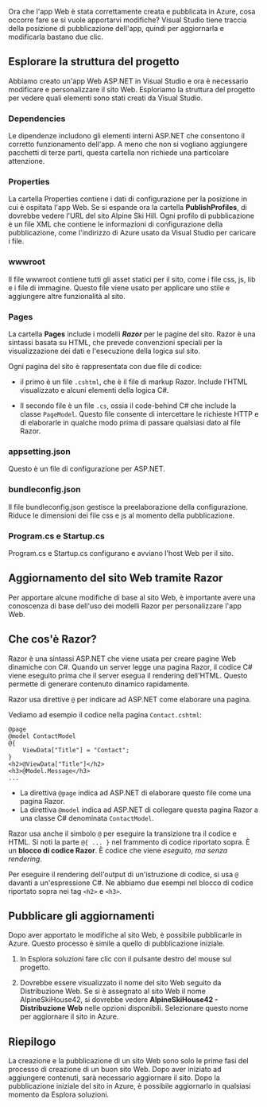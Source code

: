 Ora che l'app Web è stata correttamente creata e pubblicata in Azure, cosa occorre fare se si vuole apportarvi modifiche? Visual Studio tiene traccia della posizione di pubblicazione dell'app, quindi per aggiornarla e modificarla bastano due clic.

## <a name="explore-the-project-structure"></a>Esplorare la struttura del progetto

Abbiamo creato un'app Web ASP.NET in Visual Studio e ora è necessario modificare e personalizzare il sito Web. Esploriamo la struttura del progetto per vedere quali elementi sono stati creati da Visual Studio.

### <a name="dependencies"></a>Dependencies

Le dipendenze includono gli elementi interni ASP.NET che consentono il corretto funzionamento dell'app. A meno che non si vogliano aggiungere pacchetti di terze parti, questa cartella non richiede una particolare attenzione.

### <a name="properties"></a>Properties

La cartella Properties contiene i dati di configurazione per la posizione in cui è ospitata l'app Web. Se si espande ora la cartella **PublishProfiles**, di dovrebbe vedere l'URL del sito Alpine Ski Hill. Ogni profilo di pubblicazione è un file XML che contiene le informazioni di configurazione della pubblicazione, come l'indirizzo di Azure usato da Visual Studio per caricare i file.

### <a name="wwwroot"></a>wwwroot

Il file wwwroot contiene tutti gli asset statici per il sito, come i file css, js, lib e i file di immagine. Questo file viene usato per applicare uno stile e aggiungere altre funzionalità al sito.

### <a name="pages"></a>Pages

La cartella **Pages** include i modelli _**Razor**_ per le pagine del sito.
Razor è una sintassi basata su HTML, che prevede convenzioni speciali per la visualizzazione dei dati e l'esecuzione della logica sul sito.

Ogni pagina del sito è rappresentata con due file di codice:

- il primo è un file `.cshtml`, che è il file di markup Razor. Include l'HTML visualizzato e alcuni elementi della logica C#.

- Il secondo file è un file `.cs`, ossia il code-behind C# che include la classe `PageModel`. Questo file consente di intercettare le richieste HTTP e di elaborarle in qualche modo prima di passare qualsiasi dato al file Razor.

### <a name="appsettingjson"></a>appsetting.json

Questo è un file di configurazione per ASP.NET.

### <a name="bundleconfigjson"></a>bundleconfig.json

Il file bundleconfig.json gestisce la preelaborazione della configurazione. Riduce le dimensioni dei file css e js al momento della pubblicazione.

### <a name="programcs-and-startupcs"></a>Program.cs e Startup.cs

Program.cs e Startup.cs configurano e avviano l'host Web per il sito.

## <a name="updating-your-website-using-razor"></a>Aggiornamento del sito Web tramite Razor

Per apportare alcune modifiche di base al sito Web, è importante avere una conoscenza di base dell'uso dei modelli Razor per personalizzare l'app Web.

## <a name="what-is-razor"></a>Che cos'è Razor?

Razor è una sintassi ASP.NET che viene usata per creare pagine Web dinamiche con C#. Quando un server legge una pagina Razor, il codice C# viene eseguito prima che il server esegua il rendering dell'HTML. Questo permette di generare contenuto dinamico rapidamente.

Razor usa direttive `@` per indicare ad ASP.NET come elaborare una pagina.

Vediamo ad esempio il codice nella pagina `Contact.cshtml`:

```aspx-csharp
@page
@model ContactModel
@{
    ViewData["Title"] = "Contact";
}
<h2>@ViewData["Title"]</h2>
<h3>@Model.Message</h3>
...
```

- La direttiva `@page` indica ad ASP.NET di elaborare questo file come una pagina Razor.
- La direttiva `@model` indica ad ASP.NET di collegare questa pagina Razor a una classe C# denominata `ContactModel`.

Razor usa anche il simbolo `@` per eseguire la transizione tra il codice e HTML. Si noti la parte `@{ ... }` nel frammento di codice riportato sopra. È un **blocco di codice Razor**. È codice che viene _eseguito, ma senza rendering_.

Per eseguire il rendering dell'output di un'istruzione di codice, si usa `@` davanti a un'espressione C#. Ne abbiamo due esempi nel blocco di codice riportato sopra nei tag `<h2>` e `<h3>`.

## <a name="publish-your-updates"></a>Pubblicare gli aggiornamenti

Dopo aver apportato le modifiche al sito Web, è possibile pubblicarle in Azure. Questo processo è simile a quello di pubblicazione iniziale.

1. In Esplora soluzioni fare clic con il pulsante destro del mouse sul progetto.

1. Dovrebbe essere visualizzato il nome del sito Web seguito da Distribuzione Web. Se si è assegnato al sito Web il nome AlpineSkiHouse42, si dovrebbe vedere **AlpineSkiHouse42 - Distribuzione Web** nelle opzioni disponibili. Selezionare questo nome per aggiornare il sito in Azure.

## <a name="summary"></a>Riepilogo

La creazione e la pubblicazione di un sito Web sono solo le prime fasi del processo di creazione di un buon sito Web. Dopo aver iniziato ad aggiungere contenuti, sarà necessario aggiornare il sito. Dopo la pubblicazione iniziale del sito in Azure, è possibile aggiornarlo in qualsiasi momento da Esplora soluzioni.
